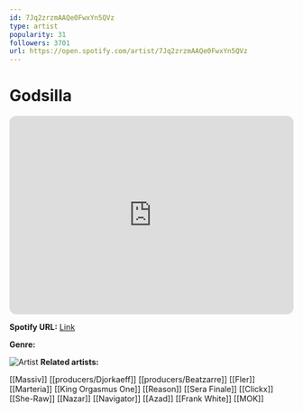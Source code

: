 ```yaml
---
id: 7Jq2zrzmAAQe0FwxYn5QVz
type: artist
popularity: 31
followers: 3701
url: https://open.spotify.com/artist/7Jq2zrzmAAQe0FwxYn5QVz
---
```

# Godsilla

<iframe style="border-radius:12px" src="https://open.spotify.com/embed/artist/7Jq2zrzmAAQe0FwxYn5QVz" width="100%" height="352" frameBorder="0" allowfullscreen="" allow="autoplay; clipboard-write; encrypted-media; fullscreen; picture-in-picture" loading="lazy"></iframe>

**Spotify URL:** [Link](https://open.spotify.com/artist/7Jq2zrzmAAQe0FwxYn5QVz)

**Genre:** 

![Artist](https://i.scdn.co/image/ab67616d0000b273bf85ad49b7f24c86dc4920ab)
**Related artists:**

[[Massiv]]
[[producers/Djorkaeff]]
[[producers/Beatzarre]]
[[Fler]]
[[Marteria]]
[[King Orgasmus One]]
[[Reason]]
[[Sera Finale]]
[[Clickx]]
[[She-Raw]]
[[Nazar]]
[[Navigator]]
[[Azad]]
[[Frank White]]
[[MOK]]
